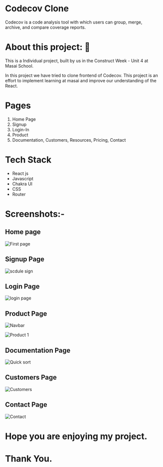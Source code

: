 # Codecov Clone
Codecov is a code analysis tool with which users can group, merge, archive, and compare coverage reports.

# About this project: 🙌
This is a Individual project, built by us in the Construct Week - Unit 4 at Masai School.


In this project we have tried to clone frontend of Codecov. This project is an effort to implement learning at masai and
improve our understanding of the React.
 
 # Pages 
1. Home Page
2. Signup
3. Login-In
4. Product
5. Documentation, Customers, Resources, Pricing, Contact

# Tech Stack
* React js
* Javascript
* Chakra UI
* CSS
* Router

# Screenshots:-

##   Home page 
 
 
![First page](https://user-images.githubusercontent.com/92791586/193463745-602f1b63-53d2-48a9-ac75-7de29bbdf8fc.PNG)

 

## Signup Page
![scdule sign](https://user-images.githubusercontent.com/92791586/193464847-0ecf9c25-c492-4cf6-a18b-36ed9f284817.PNG)
##  Login Page
 ![login page](https://user-images.githubusercontent.com/92791586/193464921-d6045380-d92b-4e26-9070-0d9d191c366a.PNG)
 
## Product Page
![Navbar](https://user-images.githubusercontent.com/92791586/193463979-b174a7a4-246b-49b6-9e63-5c038bc48187.PNG)

 ![Product 1](https://user-images.githubusercontent.com/92791586/193463922-19ff63d2-bf12-4715-90fa-33fcd4e7091e.PNG)
 
 ## Documentation Page
![Quick sort](https://user-images.githubusercontent.com/92791586/193463930-7c4ea8dc-2b91-44f1-818d-138338765072.PNG) 

 ## Customers Page

![Customers](https://user-images.githubusercontent.com/92791586/193463874-e51f442a-7439-4ebb-b4aa-531caa463bbd.PNG)
 ## Contact Page
![Contact](https://user-images.githubusercontent.com/92791586/193463772-073f9652-4930-4a68-87ff-5c7b09620c68.PNG)

# Hope you are enjoying my project.
# Thank You.
